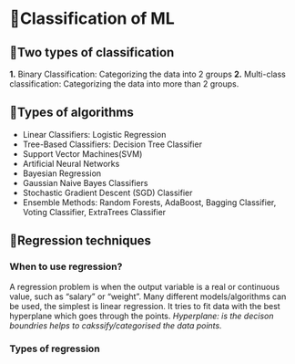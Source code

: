 # 🧵Classification of ML
## 🔮Two types of classification
**1.** Binary Classification: Categorizing the data into 2 groups
**2.** Multi-class classification: Categorizing the data into more than 2 groups.

## 🔮Types of algorithms
- Linear Classifiers: Logistic Regression
- Tree-Based Classifiers: Decision Tree Classifier
- Support Vector Machines(SVM)
- Artificial Neural Networks
- Bayesian Regression
- Gaussian Naive Bayes Classifiers
- Stochastic Gradient Descent (SGD) Classifier
- Ensemble Methods: Random Forests, AdaBoost, Bagging Classifier, Voting Classifier, ExtraTrees Classifier

## 🔮Regression techniques
### When to use regression?
A regression problem is when the output variable is a real or continuous value, such as “salary” or “weight”. Many different models/algorithms can be used, the simplest is linear regression.
It tries to fit data with the best hyperplane which goes through the points.
*Hyperplane: is the decison boundries helps to cakssify/categorised the data points.*

### Types of regression
